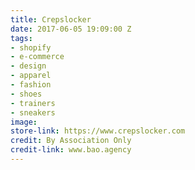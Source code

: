 ```yaml
---
title: Crepslocker
date: 2017-06-05 19:09:00 Z
tags:
- shopify
- e-commerce
- design
- apparel
- fashion
- shoes
- trainers
- sneakers
image: 
store-link: https://www.crepslocker.com
credit: By Association Only
credit-link: www.bao.agency
---
```


